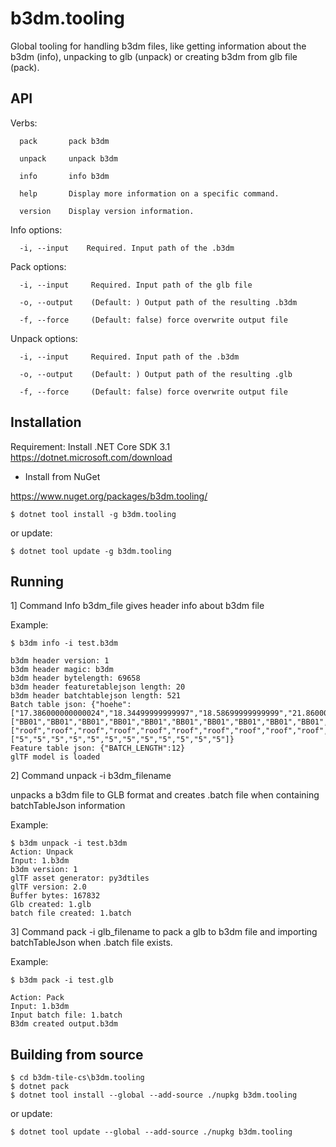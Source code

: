 # b3dm.tooling

Global tooling for handling b3dm files, like getting information about the b3dm (info), unpacking to glb (unpack) or creating b3dm from glb file (pack).

## API

Verbs:

```
  pack       pack b3dm

  unpack     unpack b3dm

  info       info b3dm

  help       Display more information on a specific command.

  version    Display version information.
```

Info options:

```
  -i, --input    Required. Input path of the .b3dm
```

Pack options:

```
  -i, --input     Required. Input path of the glb file

  -o, --output    (Default: ) Output path of the resulting .b3dm

  -f, --force     (Default: false) force overwrite output file
```


Unpack options:

```
  -i, --input     Required. Input path of the .b3dm

  -o, --output    (Default: ) Output path of the resulting .glb

  -f, --force     (Default: false) force overwrite output file
```


## Installation

Requirement: Install .NET Core SDK 3.1 https://dotnet.microsoft.com/download

- Install from NuGet

https://www.nuget.org/packages/b3dm.tooling/

```
$ dotnet tool install -g b3dm.tooling
```

or update:

```
$ dotnet tool update -g b3dm.tooling

```

## Running

1] Command Info b3dm_file gives header info about b3dm file

Example:

```
$ b3dm info -i test.b3dm

b3dm header version: 1
b3dm header magic: b3dm
b3dm header bytelength: 69658
b3dm header featuretablejson length: 20
b3dm header batchtablejson length: 521
Batch table json: {"hoehe":["17.386000000000024","18.34499999999997","18.58699999999999","21.860000000000014","10.168000000000006","20.584000000000003","19.70599999999996","19.817000000000007","20.000999999999976","16.577999999999975","17.865999999999985","17.745000000000005"],"citygml_class":["BB01","BB01","BB01","BB01","BB01","BB01","BB01","BB01","BB01","BB01","BB01","BB01"],"surfaceType":["roof","roof","roof","roof","roof","roof","roof","roof","roof","roof","roof","roof"],"Region":["5","5","5","5","5","5","5","5","5","5","5","5"]}
Feature table json: {"BATCH_LENGTH":12}
glTF model is loaded
```

2] Command unpack -i b3dm_filename 

unpacks a b3dm file to GLB format and creates .batch file when containing batchTableJson information

Example:

```
$ b3dm unpack -i test.b3dm
Action: Unpack
Input: 1.b3dm
b3dm version: 1
glTF asset generator: py3dtiles
glTF version: 2.0
Buffer bytes: 167832
Glb created: 1.glb
batch file created: 1.batch
```

3] Command pack -i glb_filename to pack a glb to b3dm file and importing batchTableJson when .batch file exists.

Example:

```
$ b3dm pack -i test.glb

Action: Pack
Input: 1.b3dm
Input batch file: 1.batch
B3dm created output.b3dm
```

## Building from source

```
$ cd b3dm-tile-cs\b3dm.tooling
$ dotnet pack
$ dotnet tool install --global --add-source ./nupkg b3dm.tooling
```

or update:

```
$ dotnet tool update --global --add-source ./nupkg b3dm.tooling
```



